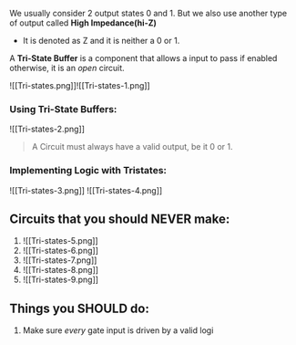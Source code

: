 We usually consider 2 output states 0 and 1. But we also use another type of output called **High Impedance(hi-Z)** 
- It is denoted as Z and it is neither a 0 or 1.

A **Tri-State Buffer** is a component that allows a input to pass if enabled otherwise, it is an *open* circuit.

![[Tri-states.png]]![[Tri-states-1.png]]
### Using Tri-State Buffers:
![[Tri-states-2.png]]

> A Circuit must always have a valid output, be it 0 or 1.

### Implementing Logic with Tristates:

![[Tri-states-3.png]]
![[Tri-states-4.png]]

## Circuits that you should NEVER make:
1. ![[Tri-states-5.png]]
2. ![[Tri-states-6.png]]
3. ![[Tri-states-7.png]]
4. ![[Tri-states-8.png]]
5. ![[Tri-states-9.png]]

## Things you SHOULD do:
1. Make sure *every* gate input is driven by a valid logi